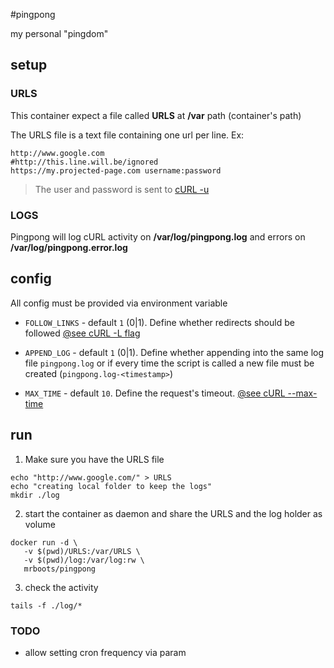 #pingpong

my personal "pingdom"

## setup

### URLS

This container expect a file called **URLS** at **/var** path (container's path)

The URLS file is a text file containing one url per line. Ex:

```
http://www.google.com
#http://this.line.will.be/ignored
https://my.projected-page.com username:password
```

> The user and password is sent to [cURL -u](https://curl.haxx.se/docs/manpage.html#-u)

### LOGS

Pingpong will log cURL activity on **/var/log/pingpong.log** and errors on **/var/log/pingpong.error.log**

## config

All config must be provided via environment variable

* `FOLLOW_LINKS` - default `1` (0|1). Define whether redirects should be followed [@see cURL -L flag](https://curl.haxx.se/docs/manpage.html#-L)

* `APPEND_LOG` - default `1` (0|1). Define whether appending into the  same log file `pingpong.log` or if every time the script is called a new file must be created (`pingpong.log-<timestamp>`)

* `MAX_TIME` - default `10`. Define the request's timeout. [@see cURL --max-time](https://curl.haxx.se/docs/manpage.html#-m)

## run

1. Make sure you have the URLS file

```
echo "http://www.google.com/" > URLS
echo "creating local folder to keep the logs"
mkdir ./log

```

2. start the container as daemon and share the URLS and the log holder as volume

```
docker run -d \
   -v $(pwd)/URLS:/var/URLS \
   -v $(pwd)/log:/var/log:rw \
   mrboots/pingpong
```

3. check the activity

```
tails -f ./log/*
```

### TODO

* allow setting cron frequency via param
